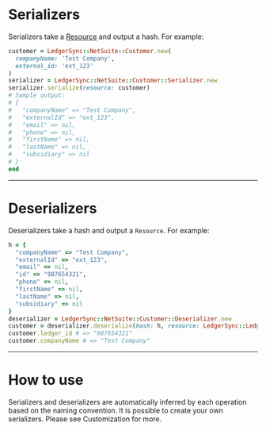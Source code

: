 # Serializers

Serializers take a [Resource](02-resources.md) and output a hash. For example:

```ruby
customer = LedgerSync::NetSuite::Customer.new(
  companyName: 'Test Company',
  external_id: 'ext_123'
)
serializer = LedgerSync::NetSuite::Customer::Serializer.new
serializer.serialize(resource: customer)
# Sample output:
# {
#   "companyName" => "Test Company",
#   "externalId" => "ext_123",
#   "email" => nil,
#   "phone" => nil,
#   "firstName" => nil,
#   "lastName" => nil,
#   "subsidiary" => nil
# }
end
```

---

# Deserializers

Deserializers take a hash and output a `Resource`. For example:

```ruby
h = {
  "companyName" => "Test Company",
  "externalId" => "ext_123",
  "email" => nil,
  "id" => "987654321",
  "phone" => nil,
  "firstName" => nil,
  "lastName" => nil,
  "subsidiary" => nil
}
deserializer = LedgerSync::NetSuite::Customer::Deserializer.new
customer = deserializer.deserialize(hash: h, resource: LedgerSync::Ledgers::NetSuite::Customer.new)
customer.ledger_id # => "987654321"
customer.companyName # => "Test Company"
```

---

# How to use

Serializers and deserializers are automatically inferred by each operation based on the naming convention. It is
possible to create your own serializers. Please see Customization for more.
